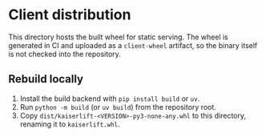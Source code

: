 # Client distribution

This directory hosts the built wheel for static serving. The wheel is generated in CI and uploaded as a `client-wheel` artifact, so the binary itself is not checked into the repository.

## Rebuild locally
1. Install the build backend with `pip install build` or `uv`.
2. Run `python -m build` (or `uv build`) from the repository root.
3. Copy `dist/kaiserlift-<VERSION>-py3-none-any.whl` to this directory, renaming it to `kaiserlift.whl`.
